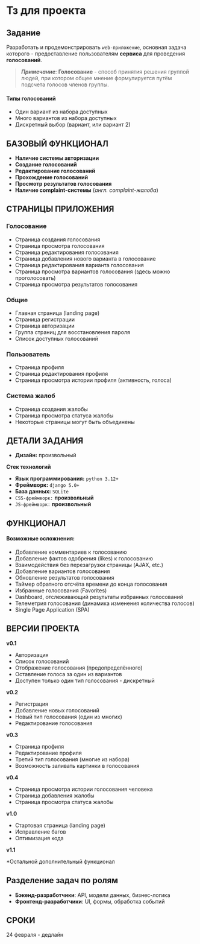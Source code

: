 # Тз для проекта

## Задание  

Разработать и продемонстрировать `web-приложение`, основная задача которого - предоставление пользователям **сервиса** для проведения **голосований**.

>***Примечание***:  **Голосование** - способ принятия решения группой людей, при котором общее мнение формулируется путём подсчета голосов членов группы.

#### Типы голосований

* Один вариант из набора доступных
* Много вариантов из набора доступных
* Дискретный выбор (вариант, или вариант 2)


## БАЗОВЫЙ ФУНКЦИОНАЛ

* **Наличие системы авторизации**
* **Создание голосований**
* **Редактирование голосований**
* **Прохождение голосований**
* **Просмотр результатов голосования**
* **Наличие complaint-системы** (*англ. complaint-жалоба*)

## СТРАНИЦЫ ПРИЛОЖЕНИЯ

### Голосование

* Страница создания голосования
* Страница просмотра голосования
* Страница редактирования голосования
* Страница добавления нового варианта в голосование
* Страница редактирования варианта голосования
* Страница просмотра вариантов голосования (здесь можно проголосовать)
* Страница просмотра результатов голосования

### Общие

* Главная страница (landing page)
* Страница регистрации
* Страница авторизации
* Группа страниц для восстановления пароля
* Список доступных голосований

### Пользователь

* Страница профиля
* Страница редактирования профиля
* Страница просмотра истории профиля (активность, голоса)

### Система жалоб
* Страница создания жалобы
* Страница просмотра статуса жалобы
* Некоторые страницы могут быть объединены

## ДЕТАЛИ ЗАДАНИЯ

* **Дизайн:** произвольный  

**Стек технологий**
* **Язык программирования:** `python 3.12+`
* **Фреймворк:** `django 5.0+`
* **База данных:** `SQLite`
* `CSS-фреймворк:` **произвольный**
* `JS-фреймворк:` **произвольный**


## ФУНКЦИОНАЛ

#### Возможные осложнения:

* Добавление комментариев к голосованию
* Добавление фактов одобрения (likes) к голосованию
* Взаимодействия без перезагрузки страницы (AJAX, etc.)
* Добавление вариантов голосования
* Обновление результатов голосования
* Таймер обратного отсчёта времени до конца голосования
* Избранные голосования (Favorites)
* Dashboard, отслеживающий результаты избранных голосований
* Телеметрия голосования (динамика изменения количества голосов)
* Single Page Application (SPA)

## ВЕРСИИ ПРОЕКТА

**v0.1**
* Авторизация
* Список голосований
* Отображение голосования (предопределённого)
* Оставление голоса за один из вариантов
* Доступен только один тип голосования - дискретный  

**v0.2**

* Регистрация
* Добавление новых голосований
* Новый тип голосования (один из многих)
* Редактирование голосования

**v0.3**

* Страница профиля
* Редактирование профиля
* Третий тип голосования (многие из набора)
* Возможность заливать картинки в голосования  

**v0.4**

* Страница просмотра истории голосования человека
* Страница добавления жалобы
* Страница просмотра статуса жалобы

**v1.0**

* Стартовая страница (landing page)
* Исправление багов
* Оптимизация кода

**v1.1**

*Остальной дополнительный функционал

## Разделение задач по ролям
* **Бэкенд-разработчики**: API, модели данных, бизнес-логика
* **Фронтенд-разработчики**: UI, формы, обработка событий

## СРОКИ

24 февраля - дедлайн
